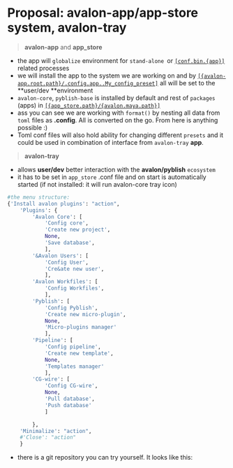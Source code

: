 # Proposal: **avalon-app/app-store** system, **avalon-tray**

> **avalon-app** and **app_store**

- the app will `globalize` environment for `stand-alone `or [`[conf.bin.{app}]`]() related processes
- we will install the app to the system we are working on and by [`[{avalon-app.root.path}/.config.app..My_config_preset]`]() all will be
set to the **user/dev **environment
- `avalon-core`, `pyblish-base` is installed by default and rest of `packages` (apps) in [`[{app_store.path}/{avalon.maya.path}]`]()
- ass you can see we are working with `format()` by nesting all data from `toml` files as  **.config**. All is converted on the go. From here is anything possible :)
- Toml conf files will also hold ability for changing different `presets` and it could be used
in combination of interface from `avalon-tray` **app**.

> **avalon-tray**

- allows **user/dev** better interaction with the **avalon/pyblish** `ecosystem`
- it has to be set in `app_store` .conf file and on start is automatically started (if not installed: it will run avalon-core tray icon)

```python
#the menu structure:
{'Install avalon plugins': "action",
    'Plugins': {
        'Avalon Core': [
            'Config core',
            'Create new project',
            None,
            'Save database',
            ],
        '&Avalon Users': [
            'Config User',
            'Cre&ate new user',
            ],
        'Avalon Workfiles': [
            'Config Workfiles',
            ],
        'Pyblish': [
            'Config Pyblish',
            'Create new micro-plugin',
            None,
            'Micro-plugins manager'
            ],
        'Pipeline': [
            'Config pipeline',
            'Create new template',
            None,
            'Templates manager'
            ],
        'CG-wire': [
            'Config CG-wire',
            None,
            'Pull database',
            'Push database'
            ]

        },
    'Minimalize': "action",
    #'Close': "action"
    }

```
- there is a git repository you can try yourself. It looks like this:
